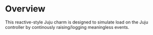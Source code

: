 # Overview

This reactive-style Juju charm is designed to simulate load on the Juju
controller by continously raising/logging meaningless events.
